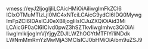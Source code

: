 vmess://eyJ2IjogIjIiLCAicHMiOiAiIiwgImFkZCI6
ICIxOTMuMTIzLjI0MC4xNTciLCAicG9ydCI6IDQ0Mywg
ImFpZCI6IDAsICJ0eXBlIjogIiIsICJuZXQiOiAid3Mi
LCAicGF0aCI6ICIvd0pwZ3hSZTkvIiwgImhvc3QiOiAi
IiwgImlkIjogImVjYjgyZDJlLWZhOGYtMTFlYi1iNDdk
LWNmMmRmYzMwMjA3MCIsICJ0bHMiOiAibm9uZSJ9
